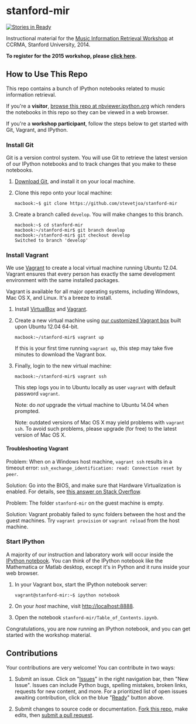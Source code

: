stanford-mir
============

[![Stories in Ready](https://badge.waffle.io/stevetjoa/stanford-mir.png?label=ready&title=Ready)](https://waffle.io/stevetjoa/stanford-mir)

Instructional material for the [Music Information Retrieval Workshop](https://ccrma.stanford.edu/workshops/music-information-retrieval-mir) at CCRMA, Stanford University, 2014.

**To register for the 2015 workshop, please [click here](https://ccrma.stanford.edu/workshops/music-information-retrieval-mir-2015).**

How to Use This Repo
--------------------

This repo contains a bunch of IPython notebooks related to music information retrieval.

If you're a **visitor**, [browse this repo at nbviewer.ipython.org](http://nbviewer.ipython.org/github/stevetjoa/stanford-mir) which renders the notebooks in this repo so they can be viewed in a web browser.

If you're a **workshop participant**, follow the steps below to get started with Git, Vagrant, and IPython.


### Install Git

Git is a version control system. You will use Git to retrieve the latest version of our IPython notebooks and to track changes that you make to these notebooks.

1.  [Download Git](http://git-scm.com), and install it on your local machine.

2.  Clone this repo onto your local machine:

        macbook:~$ git clone https://github.com/stevetjoa/stanford-mir

3.  Create a branch called `develop`. You will make changes to this branch.

        macbook:~$ cd stanford-mir
        macbook:~/stanford-mir$ git branch develop
        macbook:~/stanford-mir$ git checkout develop
        Switched to branch 'develop'


### Install Vagrant

We use [Vagrant](http://vagrantup.com) to create a local virtual machine running Ubuntu 12.04. Vagrant ensures that every person has exactly the same development environment with the same installed packages. 

Vagrant is available for all major operating systems, including Windows, Mac OS X, and Linux. It's a breeze to install.

1.  Install [VirtualBox](https://www.virtualbox.org) and [Vagrant](http://vagrantup.com).

2.  Create a new virtual machine using [our customized Vagrant box](https://vagrantcloud.com/stevetjoa/stanford-mir) built upon Ubuntu 12.04 64-bit.

        macbook:~/stanford-mir$ vagrant up

    If this is your first time running `vagrant up`, this step may take five minutes to download the Vagrant box.

3.  Finally, login to the new virtual machine:

        macbook:~/stanford-mir$ vagrant ssh

    This step logs you in to Ubuntu locally as user `vagrant` with default password `vagrant`.

    Note: do *not* upgrade the virtual machine to Ubuntu 14.04 when prompted.

    Note: outdated versions of Mac OS X may yield problems with `vagrant ssh`. To avoid such problems, please upgrade (for free) to the latest version of Mac OS X.

#### Troubleshooting Vagrant

Problem: When on a Windows host machine, `vagrant ssh` results in a timeout error: `ssh_exchange_identification: read: Connection reset by peer`.

Solution: Go into the BIOS, and make sure that Hardware Virtualization is enabled. For details, see [this answer on Stack Overflow](http://stackoverflow.com/questions/22575261/vagrant-stuck-connection-timeout-retrying/25504245#25504245). 

Problem: The folder `stanford-mir` on the guest machine is empty.

Solution: Vagrant probably failed to sync folders between the host and the guest machines. Try `vagrant provision` or `vagrant reload` from the host machine.

### Start IPython

A majority of our instruction and laboratory work will occur inside the [IPython notebook](http://ipython.org/notebook.html). You can think of the IPython notebook like the Mathematica or Matlab desktop, except it's in Python and it runs inside your web browser.

1.  In your Vagrant box, start the IPython notebook server:

        vagrant@stanford-mir:~$ ipython notebook

2.  On your *host* machine, visit <http://localhost:8888>. 

3.  Open the notebook `stanford-mir/Table_of_Contents.ipynb`.

Congratulations, you are now running an IPython notebook, and you can get started with the workshop material.


Contributions
-------------

Your contributions are very welcome! You can contribute in two ways:

1. Submit an issue. Click on "[Issues](https://github.com/stevetjoa/stanford-mir/issues)" in the right navigation bar, then "New Issue".  Issues can include Python bugs, spelling mistakes, broken links, requests for new content, and more.  For a prioritized list of open issues awaiting contribution, click on the blue "[Ready](https://waffle.io/stevetjoa/stanford-mir)" button above.

2. Submit changes to source code or documentation. [Fork this repo](https://help.github.com/articles/fork-a-repo), make edits, then [submit a pull request](https://help.github.com/articles/using-pull-requests).
